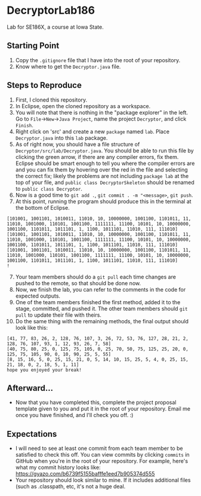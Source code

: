 # DecryptorLab186
Lab for SE186X, a course at Iowa State.

## Starting Point
1) Copy the `.gitignore` file that I have into the root of your repository. 
2) Know where to get the `Decryptor.java` file.

## Steps to Reproduce
1) First, I cloned this repository.
2) In Eclipse, open the cloned repository as a workspace.
3) You will note that there is nothing in the "package explorer" in the left. Go to `File`->`New`->`Java Project`, name the project `Decryptor`, and click `Finish`.
4) Right click on 'src' and create a new `package` named `lab`. Place `Decryptor.java` into this `lab` package.
5) As of right now, you should have a file structure of `Decryptor/src/lab/Decryptor.java`. You should be able to run this file by clicking the green arrow, if there are any compiler errors, fix them. Eclipse should be smart enough to tell you where the compiler errors are and you can fix them by hovering over the red in the file and selecting the correct fix; likely the problems are not including `package lab` at the top of your file, and `public class DecryptorSkeleton` should be renamed to `public class Decryptor`.
6) Now is a good time to `git add .`, `git commit . -m "<message>`, `git push`.
7) At this point, running the program should produce this in the terminal at the bottom of Eclipse.
```
[101001, 1001101, 1010011, 11010, 10, 10000000, 1001100, 1101011, 11, 11010, 1001000, 110101, 1001100, 1111111, 11100, 10101, 10, 10000000, 1001100, 1101011, 1011101, 1, 1100, 1011101, 11010, 111, 111010]
[101001, 1001101, 1010011, 11010, 10, 10000000, 1001100, 1101011, 11, 11010, 1001000, 110101, 1001100, 1111111, 11100, 10101, 10, 10000000, 1001100, 1101011, 1011101, 1, 1100, 1011101, 11010, 111, 111010]
[101001, 1001101, 1010011, 11010, 10, 10000000, 1001100, 1101011, 11, 11010, 1001000, 110101, 1001100, 1111111, 11100, 10101, 10, 10000000, 1001100, 1101011, 1011101, 1, 1100, 1011101, 11010, 111, 111010]
!
```
7) Your team members should do a `git pull` each time changes are pushed to the remote, so that should be done now.
8) Now, we finish the lab, you can refer to the comments in the code for expected outputs.
9) One of the team members finished the first method, added it to the stage, committed, and pushed it. The other team members should `git pull` to update their file with theirs.
10) Do the same thing with the remaining methods, the final output should look like this:
```
[41, 77, 83, 26, 2, 128, 76, 107, 3, 26, 72, 53, 76, 127, 28, 21, 2, 128, 76, 107, 93, 1, 12, 93, 26, 7, 58]
[40, 75, 80, 25, 0, 125, 75, 105, 0, 25, 70, 50, 75, 125, 25, 20, 0, 125, 75, 105, 90, 0, 10, 90, 25, 5, 55]
[8, 15, 16, 5, 0, 25, 15, 21, 0, 5, 14, 10, 15, 25, 5, 4, 0, 25, 15, 21, 18, 0, 2, 18, 5, 1, 11]
hope you enjoyed your break!
```

## Afterward...
- Now that you have completed this, complete the project proposal template given to you and put it in the root of your repository. Email me once you have finished, and I'll check you off. :)

## Expectations
- I will need to see at least one commit from each team member to be satisfied to check this off. You can view commits by clicking `commits` in GitHub when you're in the root of your repository. For example, here's what my commit history looks like: https://gyazo.com/b6739f5155bafffe1eed7b905374d555
- Your repository should look similar to mine. If it includes additional files (such as .classpath, etc, it's not a huge deal.
